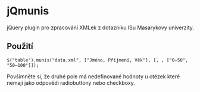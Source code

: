 jQmunis
======
jQuery plugin pro zpracování XMLek z dotazníku ISu Masarykovy univerzity.

Použití
-------
	$("table").munis("data.xml", ["Jméno, Příjmení, Věk"], [, , ["0–50", "50–100"]]);
Povšimněte si, že druhé pole má nedefinované hodnoty u otézek které nemají jako odpovědi radiobuttony nebo checkboxy.
